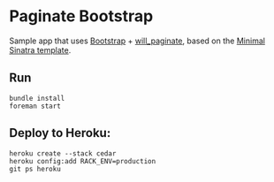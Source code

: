 # Paginate Bootstrap

Sample app that uses [Bootstrap](http://getbootstrap.com) + [will_paginate](http://github.com/mislav/will_paginate), based on the [Minimal Sinatra template](https://github.com/rkh/sinatra-template).

## Run

    bundle install
    foreman start

## Deploy to Heroku:

    heroku create --stack cedar
    heroku config:add RACK_ENV=production
    git ps heroku
